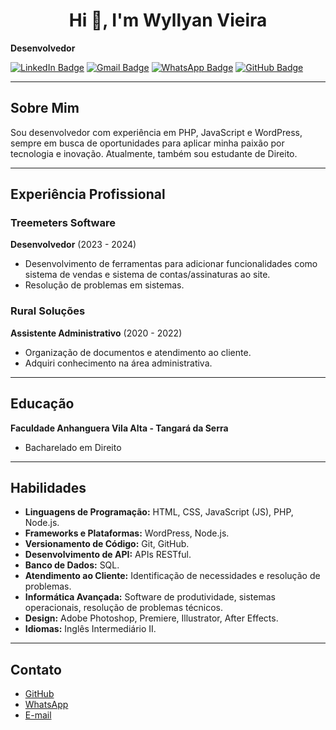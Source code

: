 <h1 align="center">Hi 👋, I'm Wyllyan Vieira</h1>

**Desenvolvedor**

[![LinkedIn Badge](https://img.shields.io/badge/-LinkedIn-blue?style=flat-square&logo=Linkedin&logoColor=white&link=https://www.linkedin.com/in/wyllyan-vieira/)](https://www.linkedin.com/in/wyllyan-vieira/) 
[![Gmail Badge](https://img.shields.io/badge/-Gmail-c14438?style=flat-square&logo=Gmail&logoColor=white&link=mailto:wyllyanvieira@hotmail.com)](mailto:wyllyanvieira@hotmail.com) 
[![WhatsApp Badge](https://img.shields.io/badge/-WhatsApp-25D366?style=flat-square&logo=WhatsApp&logoColor=white&link=http://wa.me/65998126608)](http://wa.me/65998126608) 
[![GitHub Badge](https://img.shields.io/badge/-GitHub-181717?style=flat-square&logo=github&logoColor=white&link=https://github.com/wyllyanvieira)](https://github.com/wyllyanvieira)

---

## Sobre Mim

Sou desenvolvedor com experiência em PHP, JavaScript e WordPress, sempre em busca de oportunidades para aplicar minha paixão por tecnologia e inovação. Atualmente, também sou estudante de Direito.

---

## Experiência Profissional

### Treemeters Software
**Desenvolvedor** (2023 - 2024)
- Desenvolvimento de ferramentas para adicionar funcionalidades como sistema de vendas e sistema de contas/assinaturas ao site.
- Resolução de problemas em sistemas.

### Rural Soluções
**Assistente Administrativo** (2020 - 2022)
- Organização de documentos e atendimento ao cliente.
- Adquiri conhecimento na área administrativa.

---

## Educação

**Faculdade Anhanguera Vila Alta - Tangará da Serra**
- Bacharelado em Direito

---

## Habilidades

- **Linguagens de Programação:** HTML, CSS, JavaScript (JS), PHP, Node.js.
- **Frameworks e Plataformas:** WordPress, Node.js.
- **Versionamento de Código:** Git, GitHub.
- **Desenvolvimento de API:** APIs RESTful.
- **Banco de Dados:** SQL.
- **Atendimento ao Cliente:** Identificação de necessidades e resolução de problemas.
- **Informática Avançada:** Software de produtividade, sistemas operacionais, resolução de problemas técnicos.
- **Design:** Adobe Photoshop, Premiere, Illustrator, After Effects.
- **Idiomas:** Inglês Intermediário II.

---

## Contato

- [GitHub](https://github.com/wyllyanvieira)
- [WhatsApp](http://wa.me/65998126608)
- [E-mail](mailto:wyllyanvieira@hotmail.com)
